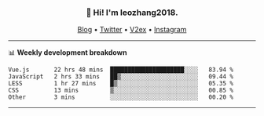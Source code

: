 <h3 align="center">👋 Hi! I'm leozhang2018.</h3>
<p align="center">
  <a href="https://code.leozhang2018.me">Blog</a> •
  <a href="https://twitter.com/leozhang2018">Twitter</a> •
  <a href="https://www.v2ex.com/member/leozhang">V2ex</a> •
  <a href="https://www.instagram.com/leozhanghere">Instagram</a>
</p>

-------

📊 **Weekly development breakdown**
<!--START_SECTION:waka-->
```text
Vue.js       22 hrs 48 mins  █████████████████████░░░░   83.94 % 
JavaScript   2 hrs 33 mins   ██▒░░░░░░░░░░░░░░░░░░░░░░   09.44 % 
LESS         1 hr 27 mins    █▒░░░░░░░░░░░░░░░░░░░░░░░   05.35 % 
CSS          13 mins         ▒░░░░░░░░░░░░░░░░░░░░░░░░   00.85 % 
Other        3 mins          ░░░░░░░░░░░░░░░░░░░░░░░░░   00.20 % 
```
<!--END_SECTION:waka-->
-------
